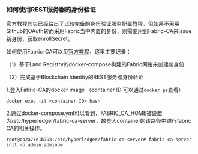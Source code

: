 ### 如何使用REST服务器的身份验证

官方教程其实已经给出了比较完备的身份验证服务配置[教程](https://hyperledger.github.io/composer/integrating/enabling-rest-authentication.html)，但如果不采用GIthub的OAuth转而采用Fabric当中内置的身份，则需要用到Fabric-CA来issue新身份，获取enrollSecret。



如何使用Fabric-CA可以见[官方教程](https://hyperledger-fabric-ca.readthedocs.io/en/latest/users-guide.html#getting-started)，这里主要记录：

（1）基于Land Registry的docker-compose构建的Fabric网络来创建新身份

（2）完成基于Blockchain Identity的REST服务器身份验证



1.登入Fabric-CA的docker image （container ID 可以通过`docker ps`查看）

`docker exec -it <container ID> bash`



2.通过docker-compose.yml可以看到，FABRIC\_CA\_HOME被设置为/etc/hyperledger/fabric-ca-server，故登入container的该路径中进行fabric CA的相关操作。

`root@cb2a73e1b798:/etc/hyperledger/fabric-ca-server# fabric-ca-server init -b admin:adminpw`





